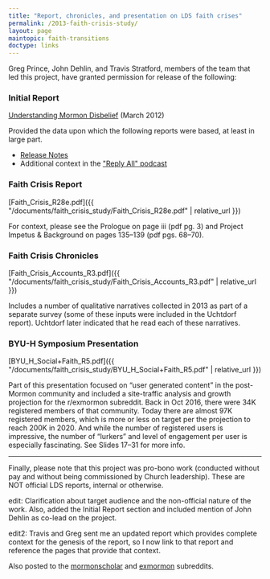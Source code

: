 ```yaml
---
title: "Report, chronicles, and presentation on LDS faith crises"
permalink: /2013-faith-crisis-study/
layout: page
maintopic: faith-transitions
doctype: links
---
```


Greg Prince, John Dehlin, and Travis Stratford, members of the team that led this project, have granted permission for release of the following:

### Initial Report

[Understanding Mormon Disbelief](http://www.whymormonsquestion.org/wp-content/uploads/2012/05/Survey-Results_Understanding-Mormon-Disbelief-Mar20121.pdf) (March 2012)

Provided the data upon which the following reports were based, at least in large part.

* [Release Notes](http://www.whymormonsquestion.org/survey-results/)
* Additional context in the ["Reply All" podcast](https://www.gimletmedia.com/reply-all/55-no-doubt)

### Faith Crisis Report 

[Faith_Crisis_R28e.pdf]({{ "/documents/faith_crisis_study/Faith_Crisis_R28e.pdf" | relative_url }})

For context, please see the Prologue on page iii (pdf pg. 3) and Project Impetus & Background on pages 135–139 (pdf pgs. 68–70).

### Faith Crisis Chronicles

[Faith_Crisis_Accounts_R3.pdf]({{ "/documents/faith_crisis_study/Faith_Crisis_Accounts_R3.pdf" | relative_url }})

Includes a number of qualitative narratives collected in 2013 as part of a separate survey (some of these inputs were included in the Uchtdorf report).  Uchtdorf later indicated that he read each of these narratives.

### BYU-H Symposium Presentation

[BYU_H_Social+Faith_R5.pdf]({{ "/documents/faith_crisis_study/BYU_H_Social+Faith_R5.pdf" | relative_url }})

Part of this presentation focused on “user generated content” in the post-Mormon community and included a site-traffic analysis and growth projection for the r/exmormon subreddit. Back in Oct 2016, there were 34K registered members of that community. Today there are almost 97K registered members, which is more or less on target per the projection to reach 200K in 2020. And while the number of registered users is impressive, the number of “lurkers” and level of engagement per user is especially fascinating. See Slides 17–31 for more info.

---

Finally, please note that this project was pro-bono work (conducted without pay and without being commissioned by Church leadership).  These are NOT official LDS reports, internal or otherwise.

edit: Clarification about target audience and the non-official nature of the work.  Also, added the Initial Report section and included mention of John Dehlin as co-lead on the project.

edit2: Travis and Greg sent me an updated report which provides complete context for the genesis of the report, so I now link to that report and reference the pages that provide that context.

Also posted to the [mormonscholar](https://www.reddit.com/r/mormonscholar/comments/9sgdvt/release_of_report_chronicles_and_presentation_on/) and [exmormon](https://www.reddit.com/r/exmormon/comments/9sgh3k/release_of_report_chronicles_and_presentation_on/) subreddits.
